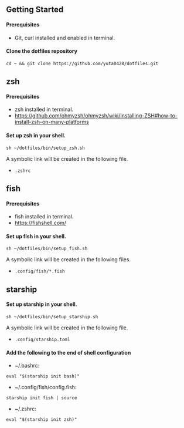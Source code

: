 
## Getting Started
#### Prerequisites
- Git, curl installed and enabled in terminal.

#### Clone the dotfiles repository
```
cd ~ && git clone https://github.com/yuta0428/dotfiles.git
```


## zsh
#### Prerequisites
- zsh installed in terminal.
- https://github.com/ohmyzsh/ohmyzsh/wiki/Installing-ZSH#how-to-install-zsh-on-many-platforms

#### Set up zsh in your shell.
```
sh ~/dotfiles/bin/setup_zsh.sh
```

A symbolic link will be created in the following file.
- `.zshrc`

## fish
#### Prerequisites
- fish installed in terminal.
- https://fishshell.com/

#### Set up fish in your shell.
```
sh ~/dotfiles/bin/setup_fish.sh
```

A symbolic link will be created in the following files.
- `.config/fish/*.fish`

## starship
#### Set up starship in your shell.
```
sh ~/dotfiles/bin/setup_starship.sh
```

A symbolic link will be created in the following file.
- `.config/starship.toml`


#### Add the following to the end of shell configuration
- ~/.bashrc:
```
eval "$(starship init bash)"
```
- ~/.config/fish/config.fish:
```
starship init fish | source
```
- ~/.zshrc:
```
eval "$(starship init zsh)"
```

